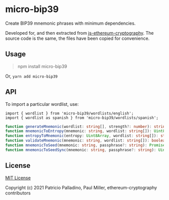 # micro-bip39

Create BIP39 mnemonic phrases with minimum dependencies.

Developed for, and then extracted from
[js-ethereum-cryptography](https://github.com/ethereum/js-ethereum-cryptography). The source code is the same,
the files have been copied for convenience.

## Usage

> npm install micro-bip39

Or, `yarn add micro-bip39`

## API

To import a particular wordlist, use:

```
import { wordlist } from 'micro-bip39/wordlists/english';
import { wordlist as spanish } from 'micro-bip39/wordlists/spanish';
```

```typescript
function generateMnemonic(wordlist: string[], strength?: number): string;
function mnemonicToEntropy(mnemonic: string, wordlist: string[]): Uint8Array;
function entropyToMnemonic(entropy: Uint8Array, wordlist: string[]): string;
function validateMnemonic(mnemonic: string, wordlist: string[]): boolean;
function mnemonicToSeed(mnemonic: string, passphrase?: string): Promise<Uint8Array>;
function mnemonicToSeedSync(mnemonic: string, passphrase?: string): Uint8Array;
```

## License

[MIT License](./LICENSE)

Copyright (c) 2021 Patricio Palladino, Paul Miller, ethereum-cryptography contributors
